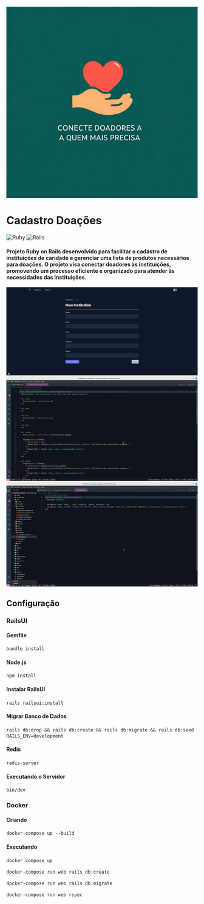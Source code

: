 ![Cadastro Doações](readme-files/C_Doacoes.jpeg)


# Cadastro Doações

![Ruby](https://img.shields.io/badge/Ruby-3.3.1-red)
![Rails](https://img.shields.io/badge/Rails-7.1.3-blue)

#### Projeto Ruby on Rails desenvolvido para facilitar o cadastro de instituições de caridade e gerenciar uma lista de produtos necessários para doações. O projeto visa conectar doadores às instituições, promovendo um processo eficiente e organizado para atender às necessidades das instituições.
![Instituicoes](readme-files/new_institutions.jpg)
![Controller](readme-files/controller.jpeg)
![Model](readme-files/model.jpg)

 ## Configuração

### RailsUI

#### Gemfile
```
bundle install
```

#### Node.js
```
npm install
```

#### Instalar RailsUI
```
rails railsui:install
```

#### Migrar Banco de Dados
```
rails db:drop && rails db:create && rails db:migrate && rails db:seed RAILS_ENV=development
```

#### Redis
```
redis-server
```

#### Executando o Servidor
```
bin/dev
```

### Docker

#### Criando
```
docker-compose up --build
```

#### Executando
```
docker compose up
```
```
docker-compose run web rails db:create
```
```
docker-compose run web rails db:migrate
```
```
docker-compose run web rspec
```


 